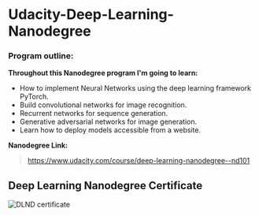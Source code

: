 # Udacity-Deep-Learning-Nanodegree

### Program outline:

**Throughout this Nanodegree program I'm going to learn:**
 - How to implement Neural Networks using the deep learning framework PyTorch.
 - Build convolutional networks for image recognition.
 - Recurrent networks for sequence generation.
 - Generative adversarial networks for image generation.
 - Learn how to deploy models accessible from a website.

 **Nanodegree Link:**
> https://www.udacity.com/course/deep-learning-nanodegree--nd101


## Deep Learning Nanodegree Certificate

![DLND certificate](https://user-images.githubusercontent.com/33187812/71542573-ba7c3680-2970-11ea-90d6-3470e56fa34f.png)
